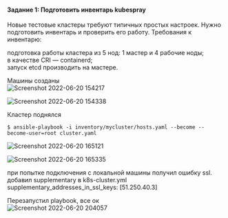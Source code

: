 #### Задание 1: Подготовить инвентарь kubespray  
Новые тестовые кластеры требуют типичных простых настроек. Нужно подготовить инвентарь и проверить его работу. Требования к инвентарю:  

подготовка работы кластера из 5 нод: 1 мастер и 4 рабочие ноды;  
в качестве CRI — containerd;  
запуск etcd производить на мастере.  

Машины созданы  
![Screenshot 2022-06-20 154217](https://user-images.githubusercontent.com/87374285/174532785-0c47b31a-454b-4a2f-8196-6dc60493f101.jpg)  

![Screenshot 2022-06-20 154338](https://user-images.githubusercontent.com/87374285/174532937-348884c1-8bef-4b9a-8408-96aa3ced66f7.jpg)  

Кластер поднялся  
```
$ ansible-playbook -i inventory/mycluster/hosts.yaml --become --become-user=root cluster.yaml  
```  
![Screenshot 2022-06-20 165121](https://user-images.githubusercontent.com/87374285/174542093-59b0c57d-fcb1-4549-8c8e-b35b5bf73472.jpg)  

![Screenshot 2022-06-20 165335](https://user-images.githubusercontent.com/87374285/174542404-8b2f5bae-76c2-4476-8868-751b7a38f22f.jpg)  

при попытке подключения с локальной машины получил ошибку ssl.  
добавил supplementary в k8s-cluster.yml  
supplementary_addresses_in_ssl_keys: [51.250.40.3]  

Перезапустил playbook, все ок  
![Screenshot 2022-06-20 204057](https://user-images.githubusercontent.com/87374285/174585038-8db6380f-4770-4236-a284-789f18ca86a3.jpg)  






